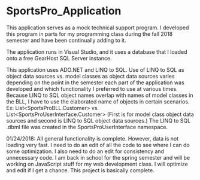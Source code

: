 # SportsPro_Application

This application serves as a mock technical support program. I developed this program in parts for my programming class during the fall 2018 semester and have been continually adding to it.

The application runs in Visual Studio, and it uses a database that I loaded onto a free GearHost SQL Server instance. 

This application uses ADO.NET and LINQ to SQL. Use of LINQ to SQL as object data sources vs. model classes as object data sources varies depending on the point in the semester each part of the application was developed and which functionality I preferred to use at various times. Because LINQ to SQL object names overlap with names of model classes in the BLL, I have to use the elaborated name of objects in certain scenarios. Ex: List<SportsProBLL.Customer> vs. List<SportsProUserInterface.Customer> (First is for model class object data sources and second is LINQ to SQL object data sources.) The LINQ to SQL .dbml file was created in the SportsProUserInterface namespace.

01/24/2018: All general functionality is complete. However, data is not loading very fast. I need to do an edit of all the code to see where I can do some optimization. I also need to do an edit 
for consistency and unnecessary code. I am back in school for the spring semester and will be working on JavaScript stuff for my web development class. I will optimize and edit if I get a chance. This project is basically complete.
